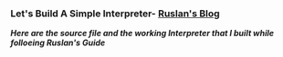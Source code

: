### Let's Build A Simple Interpreter- [Ruslan's Blog](https://ruslanspivak.com/lsbasi-part1/)


<em><b>Here are the source file and the working Interpreter that I built while folloeing Ruslan's Guide</b></em>
